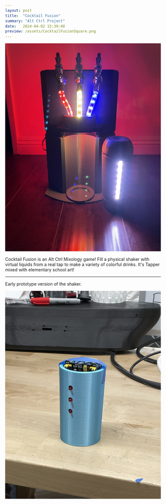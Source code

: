 ```yaml
---
layout: post
title:  "Cocktail Fusion"
summary: "Alt Ctrl Project"
date:   2024-04-02 15:39:40
preview: /assets/CocktailFusionSquare.png
---
```


![CF](/assets/cocktail.JPG)

Cocktail Fusion is an Alt Ctrl Mixology game! Fill a physical shaker with virtual liquids from a real tap to make a variety of colorful drinks. It's Tapper mixed with elementary school art!

***

Early prototype version of the shaker.


![CF](/assets/cocktailold.JPG)

